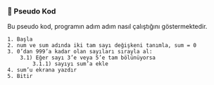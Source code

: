 ### 📌 Pseudo Kod
Bu pseudo kod, programın adım adım nasıl çalıştığını göstermektedir.

```
1. Başla
2. num ve sum adında iki tam sayı değişkeni tanımla, sum = 0
3. 0’dan 999’a kadar olan sayıları sırayla al:
    3.1) Eğer sayı 3’e veya 5’e tam bölünüyorsa 
        3.1.1) sayıyı sum’a ekle 
4. sum’u ekrana yazdır
5. Bitir
```